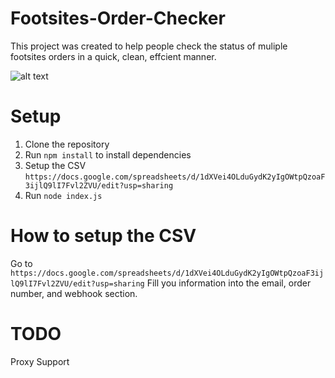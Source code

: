 # Footsites-Order-Checker
This project was created to help people check the status of muliple footsites orders in a quick, clean, effcient manner.

![alt text](https://cdn.discordapp.com/attachments/614570551284858940/801951595239702528/unknown.png)

# Setup
1. Clone the repository
2. Run `npm install` to install dependencies
3. Setup the CSV `https://docs.google.com/spreadsheets/d/1dXVei4OLduGydK2yIgOWtpQzoaF3ijlQ9lI7Fvl2ZVU/edit?usp=sharing`
4. Run `node index.js`
# How to setup the CSV
Go to `https://docs.google.com/spreadsheets/d/1dXVei4OLduGydK2yIgOWtpQzoaF3ijlQ9lI7Fvl2ZVU/edit?usp=sharing`
Fill you information into the email, order number, and webhook section. 
# TODO
Proxy Support
